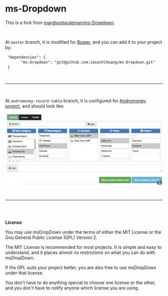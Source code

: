# ms-Dropdown
This is a fork from [marghoobsuleman/ms-Dropdown](http://web.andromoney.com/).

<br>

At `master` branch, it is modified for [Bower](http://bower.io/), and you can add it to your project by: 

     "dependencies": { 
           "ms-Dropdown": "git@github.com:JasonYCHuang/ms-Dropdown.git"
     }

<br>

- - -

<br>

At `andromoney-record-table` branch, it is configured for [Andromoney project](https://web.andromoney.com/records/new?locale=en), and should look like: 

![Markdown](/images/andromoney_record.png)

<br>

- - -

<br>
<br>

<p><strong>License</strong></p>
You may use msDropDown under the terms of either the MIT License or 
the Gnu General Public License (GPL) Version 2.

The MIT License is recommended for most projects. 
It is simple and easy to understand, and it places almost no restrictions on what you can do with msDropDown.

If the GPL suits your project better, you are also free to use msDropDown under that license.

You don't have to do anything special to choose one license or the other, and you don't have to notify anyone which license you are using. 
